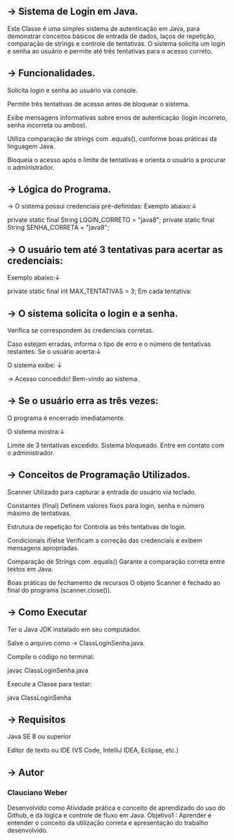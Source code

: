 ## → Sistema de Login em Java.

Este Classe é uma simples sistema de autenticação em Java, para demonstrar conceitos básicos de entrada de dados, laços de repetição, comparação de strings e controle de tentativas.
O sistema solicita um login e senha ao usuário e permite até três tentativas para o acesso correto.

## → Funcionalidades.

Solicita login e senha ao usuário via console.

Permite três tentativas de acesso antes de bloquear o sistema.

Exibe mensagens informativas sobre erros de autenticação (login incorreto, senha incorreta ou ambos).

Utiliza comparação de strings com .equals(), conforme boas práticas da linguagem Java.

Bloqueia o acesso após o limite de tentativas e orienta o usuário a procurar o administrador.

## → Lógica do Programa.

→ O sistema possui credenciais pré-definidas:
Exemplo abaixo:↓

private static final String LOGIN_CORRETO = "java8";
private static final String SENHA_CORRETA = "java8";

## → O usuário tem até 3 tentativas para acertar as credenciais:
Exemplo abaixo:↓

private static final int MAX_TENTATIVAS = 3;
Em cada tentativa:

## → O sistema solicita o login e a senha.

Verifica se correspondem às credenciais corretas.

Caso estejam erradas, informa o tipo de erro e o número de tentativas restantes.
Se o usuário acerta:↓

O sistema exibe: ↓

→ Acesso concedido! Bem-vindo ao sistema.

## → Se o usuário erra as três vezes:

O programa é encerrado imediatamente.

O sistema mostra:↓

Limite de 3 tentativas excedido.
Sistema bloqueado. Entre em contato com o administrador.

## → Conceitos de Programação Utilizados.

Scanner	Utilizado para capturar a entrada do usuário via teclado.

Constantes (final)	Definem valores fixos para login, senha e número máximo de tentativas.

Estrutura de repetição for	Controla as três tentativas de login.

Condicionais if/else	Verificam a correção das credenciais e exibem mensagens apropriadas.

Comparação de Strings com .equals()	Garante a comparação correta entre textos em Java.

Boas práticas de fechamento de recursos	O objeto Scanner é fechado ao final do programa (scanner.close()).

## → Como Executar

Ter o Java JDK instalado em seu computador.

Salve o arquivo como → ClassLoginSenha.java.

Compile o código no terminal:

javac ClassLoginSenha.java


Execute a Classe para testar:

java ClassLoginSenha

## → Requisitos

Java SE 8 ou superior

Editor de texto ou IDE (VS Code, IntelliJ IDEA, Eclipse, etc.)

## → Autor

### Clauciano Weber
Desenvolvido como Atividade prática e conceito de aprendizado do uso do Github, e da lógica e controle de fluxo em Java.
Objetivo1 : Aprender e entender o conceito da utilização correta e apresentação do trabalho desenvolvido.
